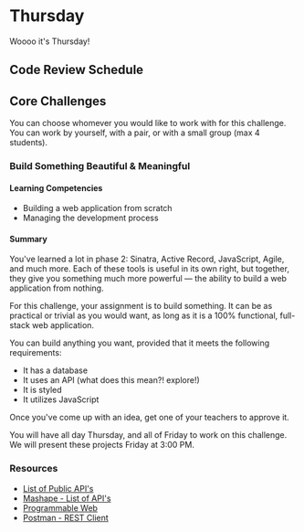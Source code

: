 # Thursday

Woooo it's Thursday!

## Code Review Schedule



## Core Challenges

You can choose whomever you would like to work with for this challenge. You can work by yourself, with a pair, or with a small group (max 4 students). 

### Build Something Beautiful & Meaningful

#### Learning Competencies

  * Building a web application from scratch
  * Managing the development process

#### Summary

You've learned a lot in phase 2: Sinatra, Active Record, JavaScript, Agile, and much more. Each of these tools is useful in its own right, but together, they give you something much more powerful — the ability to build a web application from nothing.

For this challenge, your assignment is to build something. It can be as practical or trivial as you would want, as long as it is a 100% functional, full-stack web application.

You can build anything you want, provided that it meets the following requirements:

- It has a database
- It uses an API (what does this mean?! explore!)
- It is styled
- It utilizes JavaScript

Once you've come up with an idea, get one of your teachers to approve it.

You will have all day Thursday, and all of Friday to work on this challenge. We will present these projects Friday at 3:00 PM. 

### Resources
- [List of Public API's](https://www.publicapis.com/)
- [Mashape - List of API's](https://www.mashape.com/)
- [Programmable Web](http://www.programmableweb.com/)
- [Postman - REST Client](https://chrome.google.com/webstore/detail/postman-rest-client-packa/fhbjgbiflinjbdggehcddcbncdddomop?hl=en)
